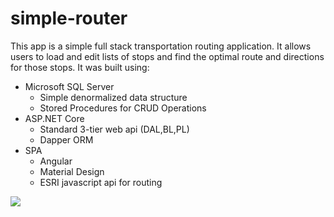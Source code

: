 # simple-router
This app is a simple full stack transportation routing application. It allows users to load and edit lists of stops and find the optimal route and directions for those stops. It was built using:

* Microsoft SQL Server 
    * Simple denormalized data structure
    * Stored Procedures for CRUD Operations
* ASP.NET Core
    * Standard 3-tier web api (DAL,BL,PL)
    * Dapper ORM 
* SPA 
    * Angular 
    * Material Design 
    * ESRI javascript api for routing


<img src="https://raw.githubusercontent.com/joshpierro/simple-router/feature/tyler-demo/etc/routing.gif?token=AARYS75B5YZRKMIAB7UWAW27MKZDO"/>